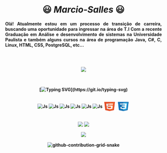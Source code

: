 
<div>
  <h1 align="center">😃️ <i>Marcio-Salles</i> 😃️</h1>
  <h4 align="center">

<p align="justify"> Olá! Atualmente estou em um processo de transição de carreira, buscando uma oportunidade para ingressar na área de T.I
Com a recente Graduação em Análise e desenvolvimento de sistemas na Universidade Paulista e também alguns cursos na área de
programação Java, C#, C, Linux, HTML, CSS, PostgreSQL, etc... </p> <br><br>
    
  
    
![](https://github-profile-summary-cards.vercel.app/api/cards/stats?username=Marcio-Salles&theme=github_dark) 
    
<br>


[![Typing SVG](https://readme-typing-svg.demolab.com?font=Fira+Code&pause=1000&color=2980F0&width=720&lines=Seja+bem+vindo+(a).+Estou+sempre+buscando+novas+conexões.)](https://git.io/typing-svg)


<div align="center" valign="top"><br>
  <img align="center" alt="Js" height="30" width="40" src="https://www.svgrepo.com/show/452122/ubuntu.svg">
   <img align="center" alt="Js" height="27" width="37" src="https://cdn.jsdelivr.net/gh/devicons/devicon@latest/icons/windows11/windows11-original.svg">
   <img align="center" alt="Js" height="55" width="65" src="https://cdn.jsdelivr.net/gh/devicons/devicon@latest/icons/mysql/mysql-original-wordmark.svg">
   <img align="center" alt="Js" height="35" width="50" src="https://icongr.am/devicon/postgresql-original.svg?size=128&color=currentColor">
  <img align="center" alt="Js" height="45" width="55" src="https://cdn.jsdelivr.net/gh/devicons/devicon@latest/icons/spring/spring-original-wordmark.svg">
  <img align="center" alt="Js" height="30" width="40" src="https://cdn-icons-png.flaticon.com/512/226/226777.png">   
  <img align="center" alt="HTML" height="30" width="40" src="https://raw.githubusercontent.com/devicons/devicon/master/icons/html5/html5-original.svg">
  <img align="center" alt="CSS" height="30" width="40" src="https://raw.githubusercontent.com/devicons/devicon/master/icons/css3/css3-original.svg">
<!--   <img align="center" alt="github" height="35" width="35" src="/assets/GitHub.png"> -->  
</div> <br><br>

<div align="center">
 <a href="https://www.linkedin.com/in/marcio-jos%C3%A9-salles-36015122b/" target="_blank"><img src="https://img.shields.io/badge/-LinkedIn-%230077B5?style=for-the-badge&logo=linkedin&logoColor=white" target="_blank"></a>
  <a href="mailto:sallesmarcio1978@gmail.com"><img src="https://img.shields.io/badge/-Gmail-%23333?style=for-the-badge&logo=gmail&logoColor=white" target="_blank"></a>
  
  ![](https://komarev.com/ghpvc/?username=Marcio-Salles)
</div>


![github-contribution-grid-snake](https://user-images.githubusercontent.com/89845641/218791674-c52db856-24d2-429f-8867-170c365730d1.svg)
